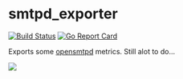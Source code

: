 smtpd_exporter
==============

[![Build Status](https://cloud.drone.io/api/badges/xsteadfastx/smtpd_exporter/status.svg)](https://cloud.drone.io/xsteadfastx/smtpd_exporter)
[![Go Report Card](https://goreportcard.com/badge/github.com/xsteadfastx/smtpd_exporter)](https://goreportcard.com/report/github.com/xsteadfastx/smtpd_exporter)

Exports some [opensmtpd](https://www.opensmtpd.org/) metrics. Still alot to do...

![](README.gif)
